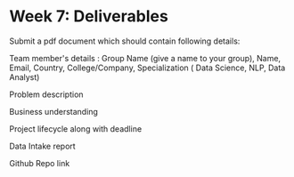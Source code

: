 # **Week 7: Deliverables**
Submit a pdf document which should contain following details:

Team member's details : Group Name (give a name to your group), Name, Email, Country, College/Company, Specialization ( Data Science, NLP, Data Analyst)

Problem description

Business understanding

Project lifecycle along with deadline

Data Intake report

Github Repo link
